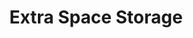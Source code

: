 ---
title: "Extra Space Storage"
url: /houston/extra-space-storage-south-gessner-drive/
shop: storage rental
---